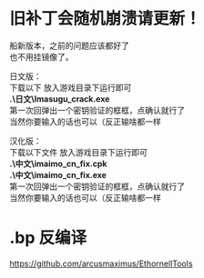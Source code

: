 # 旧补丁会随机崩溃请更新！
船新版本，之前的问题应该都好了  
也不用挂镜像了。  

日文版：  
下载以下 放入游戏目录下运行即可  
**.\日文\Imasugu_crack.exe**  
第一次回弹出一个密钥验证的框框，点确认就行了  
当然你要输入的话也可以（反正输啥都一样  

汉化版：  
下载以下文件 放入游戏目录下运行即可  
**.\中文\imaimo_cn_fix.cpk**  
**.\中文\imaimo_cn_fix.exe**  
第一次回弹出一个密钥验证的框框，点确认就行了  
当然你要输入的话也可以（反正输啥都一样  

# .bp 反编译
https://github.com/arcusmaximus/EthornellTools
